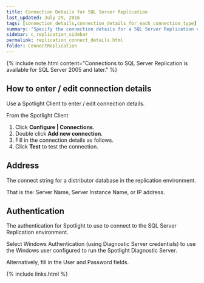 ```yaml
---
title: Connection Details for SQL Server Replication
last_updated: July 29, 2016
tags: [connection_details,connection_details_for_each_connection_type]
summary: "Specify the connection details for a SQL Server Replication environment."
sidebar: c_replication_sidebar
permalink: replication_connect_details.html
folder: ConnectReplication
---
```


{% include note.html content="Connections to SQL Server Replication is available for SQL Server 2005 and later." %}


## How to enter / edit connection details

Use a Spotlight Client to enter / edit connection details.

From the Spotlight Client

1.  Click **Configure \| Connections**.
2.  Double click **Add new connection**.
3.  Fill in the connection details as follows.
4.  Click **Test** to test the connection.


## Address

The connect string for a distributor database in the replication environment.

That is the: Server Name, Server Instance Name, or IP address.

## Authentication

The authentication for Spotlight to use to connect to the SQL Server Replication environment.

Select Windows Authentication (using Diagnostic Server credentials) to use the Windows user configured to run the Spotlight Diagnostic Server.

Alternatively, fill in the User and Password fields.



{% include links.html %}
